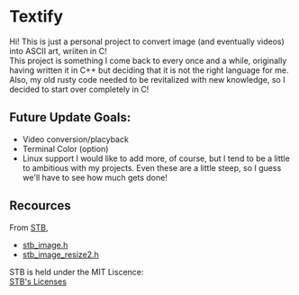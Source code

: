 # Textify
Hi! This is just a personal project to convert image (and eventually videos) into ASCII art, wriiten in C! <br>
This project is something I come back to every once and a while, originally having written it in C++ but deciding that it is not the right language for me. Also, my old rusty code needed to be revitalized with new knowledge, so I decided to start over completely in C!

## Future Update Goals:
- Video conversion/placyback
- Terminal Color (option)
- Linux support
I would like to add more, of course, but I tend to be a little to ambitious with my projects. Even these are a little steep, so I guess we'll have to see how much gets done!

## Recources
From [STB](https://github.com/nothings/stb),
- [stb_image.h](https://github.com/nothings/stb/blob/master/stb_image.h)
- [stb_image_resize2.h](https://github.com/nothings/stb/blob/master/stb_image_resize2.h)

STB is held under the MIT Liscence: <br>
[STB's Licenses](https://github.com/nothings/stb/blob/master/LICENSE) <br>
